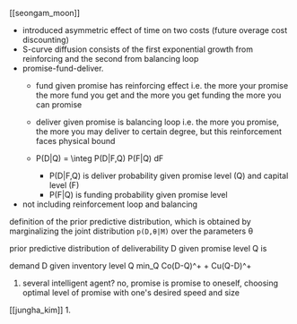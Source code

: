  [[seongam_moon]] 
 - introduced asymmetric effect of time on two costs (future overage cost discounting) 
 - S-curve diffusion consists of the first exponential growth from reinforcing and the second from balancing loop
 - promise-fund-deliver.
	 - fund given promise has reinforcing effect i.e. the more your promise the more fund you get and the more you get funding the more you can promise
	 - deliver given promise is balancing loop i.e. the more you promise, the more you may deliver to certain degree, but this reinforcement faces physical bound
	
	- P(D|Q) = \integ P(D|F,Q) P(F|Q) dF
		- P(D|F,Q) is deliver probability given promise level (Q) and capital level (F)
		- P(F|Q) is funding probability given promise level 
 - not including reinforcement loop and balancing


definition of the prior predictive distribution, which is obtained by marginalizing the joint distribution `p(D,θ|M)` over the parameters θ

prior predictive distribution of deliverability D given promise level Q is 

demand D given inventory level Q  min_Q Co(D-Q)^+ + Cu(Q-D)^+

1. several intelligent agent? 
no, promise is promise to oneself, choosing optimal level of promise with one's desired speed and size

[[jungha_kim]]
1. 